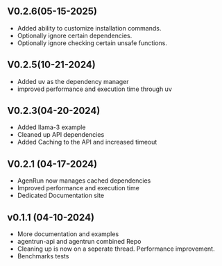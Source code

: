 ## V0.2.6(05-15-2025)
- Added ability to customize installation commands.
- Optionally ignore certain dependencies.
- Optionally ignore checking certain unsafe functions.

## V0.2.5(10-21-2024)
- Added uv as the dependency manager
- improved performance and execution time through uv

## V0.2.3(04-20-2024)
- Added llama-3 example 
- Cleaned up API dependencies 
- Added Caching to the API and increased timeout

## V0.2.1 (04-17-2024)
- AgenRun now manages cached dependencies 
- Improved performance and execution time
- Dedicated Documentation site


## v0.1.1 (04-10-2024)
-  More documentation and examples
-  agentrun-api and agentrun combined Repo 
-  Cleaning up is now on a seperate thread. Performance improvement.
-  Benchmarks tests 
